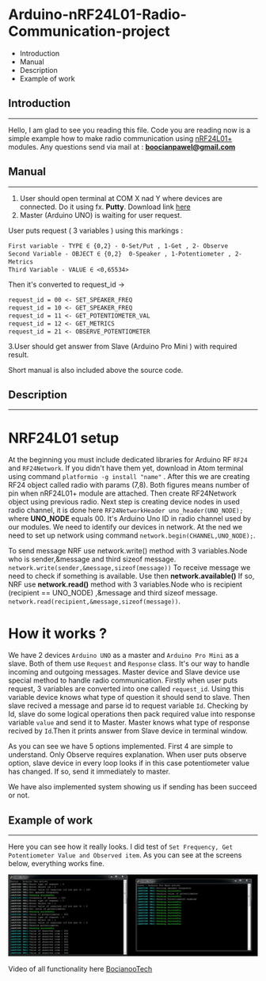 # Arduino-nRF24L01-Radio-Communication-project

* Introduction
* Manual
* Description
* Example of work

## Introduction
---

Hello, I am glad to see you reading this file. Code you are reading now is a simple example how to make radio communication using [nRF24L01+](https://www.sparkfun.com/datasheets/Components/nRF24L01_prelim_prod_spec_1_2.pdf) modules.
Any questions send via mail at : **boocianpawel@gmail.com**

## Manual
---

1. User should open terminal at COM X nad Y where devices are connected. Do it using fx. **Putty**. Download link [here](https://www.putty.org/)
2. Master (Arduino UNO) is waiting for user request.

User puts request ( 3 variables ) using this markings  :

    First variable - TYPE ∈ {0,2} - 0-Set/Put , 1-Get , 2- Observe
    Second Variable - OBJECT ∈ {0,2}  0-Speaker , 1-Potentiometer , 2-Metrics
    Third Variable - VALUE ∈ <0,65534> 

Then it's converted to request_id ->

    request_id = 00 <- SET_SPEAKER_FREQ
    request_id = 10 <- GET_SPEAKER_FREQ
    request_id = 11 <- GET_POTENTIOMETER_VAL
    request_id = 12 <- GET_METRICS
    request_id = 21 <- OBSERVE_POTENTIOMETER 


3.User should get answer from Slave (Arduino Pro Mini ) with required result.


Short manual is also included above the source code.


## Description 
---
# NRF24L01 setup

At the beginning you must include dedicated libraries for Arduino RF `RF24` and `RF24Network`. If you didn't have them yet, download in Atom terminal using command `platformio -g install "name"` . After this we are creating RF24 object called radio with params (7,8). Both figures means number of pin when nRF24L01+ module are attached. Then create RF24Network object using previous radio. Next step is creating device nodes in used radio channel, it is done here `RF24NetworkHeader uno_header(UNO_NODE);` where **UNO_NODE** equals 00.   It's Arduino Uno ID in radio channel used by our modules. We need to identify our devices in network. At the ned we need to set up network using command `network.begin(CHANNEL,UNO_NODE);`.

To send message NRF use network.write() method with 3 variables.Node who is sender,&message and third sizeof message. `network.write(sender,&message,sizeof(message))` 
To receive message we need to check if something is available. Use then **network.available()** If so, NRF use **network.read()** method with 3 variables.Node who is recipient (recipient == UNO_NODE) ,&message and third sizeof message. `network.read(recipient,&message,sizeof(message))`.

# How it works ?  
We have 2 devices `Arduino UNO` as a master and `Arduino Pro Mini` as a slave. Both of them use `Request` and `Response` class. It's our way to handle incoming and outgoing messages. Master device and Slave device use special method to handle radio communication. Firstly when user puts request, 3 variables are converted into one called `request_id`. Using this variable device knows what type of question it should send to slave. Then slave recived a message and parse id to request variable `Id`. Checking by Id, slave do some logical operations then pack required value into response variable `value` and send it to Master. Master knows what type of response recived by `Id`.Then it prints answer from Slave device in terminal window. 

As you can see we have 5 options implemented. First 4 are simple to understand. Only Observe requires explanation. When user puts observe option, slave device in every loop looks if in this case potentiometer value has changed. If so, send it immediately to master.

We have also implemented system showing us if sending has been succeed or not.

## Example of work
---
Here you can see how it really looks. I did test of `Set Frequency, Get Potentiometer Value and Observed item`.
As you can see at the screens below, everything works fine.


![](images/Work_screen.png)


Video of all functionality here [BocianooTech](https://www.youtube.com/channel/UClkl_F0n8ZwLmSB5RVzRORw)

